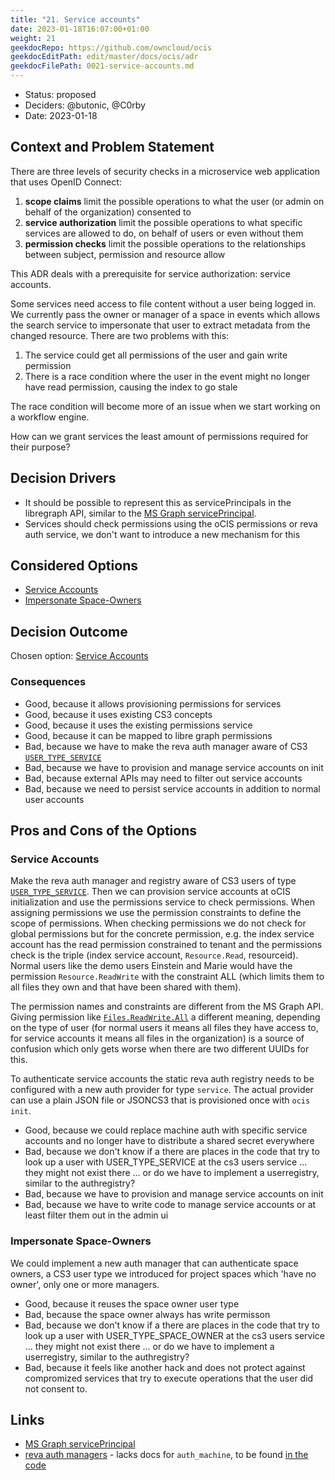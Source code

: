```yaml
---
title: "21. Service accounts"
date: 2023-01-18T16:07:00+01:00
weight: 21
geekdocRepo: https://github.com/owncloud/ocis
geekdocEditPath: edit/master/docs/ocis/adr
geekdocFilePath: 0021-service-accounts.md
---
```


* Status: proposed
* Deciders: @butonic, @C0rby
* Date: 2023-01-18

## Context and Problem Statement

There are three levels of security checks in a microservice web application that uses OpenID Connect:
1. **scope claims** limit the possible operations to what the user (or admin on behalf of the organization) consented to
2. **service authorization** limit the possible operations to what specific services are allowed to do, on behalf of users or even without them
3. **permission checks** limit the possible operations to the relationships between subject, permission and resource allow

This ADR deals with a prerequisite for service authorization: service accounts.

Some services need access to file content without a user being logged in. We currently pass the owner or manager
of a space in events which allows the search service to impersonate that user to extract metadata from the changed resource.
There are two problems with this: 
1. The service could get all permissions of the user and gain write permission
2. There is a race condition where the user in the event might no longer have read permission, causing the index to go stale

The race condition will become more of an issue when we start working on a workflow engine.

How can we grant services the least amount of permissions required for their purpose?

## Decision Drivers

* It should be possible to represent this as servicePrincipals in the libregraph API, similar to the [MS Graph servicePrincipal](https://learn.microsoft.com/en-us/graph/api/resources/serviceprincipal?view=graph-rest-1.0).
* Services should check permissions using the oCIS permissions or reva auth service, we don't want to introduce a new mechanism for this

## Considered Options

* [Service Accounts](#service-accounts)
* [Impersonate Space-Owners](#impersonate-space-owners)

## Decision Outcome

Chosen option: [Service Accounts](#service-accounts)

### Consequences

* Good, because it allows provisioning permissions for services
* Good, because it uses existing CS3 concepts
* Good, because it uses the existing permissions service
* Good, because it can be mapped to libre graph permissions
* Bad, because we have to make the reva auth manager aware of CS3 [`USER_TYPE_SERVICE`](https://cs3org.github.io/cs3apis/#cs3.identity.user.v1beta1.UserType)
* Bad, because we have to provision and manage service accounts on init
* Bad, because external APIs may need to filter out service accounts
* Bad, because we need to persist service accounts in addition to normal user accounts

## Pros and Cons of the Options

### Service Accounts

Make the reva auth manager and registry aware of CS3 users of type [`USER_TYPE_SERVICE`](https://cs3org.github.io/cs3apis/#cs3.identity.user.v1beta1.UserType). Then we can provision service accounts at oCIS initialization and use the permissions service to check permissions.
When assigning permissions we use the permission constraints to define the scope of permissions. When checking permissions we do not check for global permissions but for the concrete permission, e.g. the index service account has the read permission constrained to tenant and the permissions check is the triple (index service account, `Resource.Read`, resourceid). Normal users like the demo users Einstein and Marie would have the permission `Resource.ReadWrite` with the constraint ALL (which limits them to all files they own and that have been shared with them).

The permission names and constraints are different from the MS Graph API. Giving permission like [`Files.ReadWrite.All`](https://learn.microsoft.com/en-us/graph/permissions-reference#user-permissions) a different meaning, depending on the type of user (for normal users it means all files they have access to, for service accounts it means all files in the organization) is a source of confusion which only gets worse when there are two different UUIDs for this. 

To authenticate service accounts the static reva auth registry needs to be configured with a new auth provider for type `service`. The actual provider can use a plain JSON file or JSONCS3 that is provisioned once with `ocis init`.

* Good, because we could replace machine auth with specific service accounts and no longer have to distribute a shared secret everywhere
* Bad, because we don't know if a there are places in the code that try to look up a user with USER_TYPE_SERVICE at the cs3 users service ... they might not exist there ... or do we have to implement a userregistry, similar to the authregistry?
* Bad, because we have to provision and manage service accounts on init
* Bad, because we have to write code to manage service accounts or at least filter them out in the admin ui


### Impersonate Space-Owners 

We could implement a new auth manager that can authenticate space owners, a CS3 user type we introduced for project spaces which 'have no owner', only one or more managers.

* Good, because it reuses the space owner user type
* Bad, because the space owner always has write permisson
* Bad, because we don't know if a there are places in the code that try to look up a user with USER_TYPE_SPACE_OWNER at the cs3 users service ... they might not exist there ... or do we have to implement a userregistry, similar to the authregistry?
* Bad, because it feels like another hack and does not protect against compromized services that try to execute operations that the user did not consent to.

## Links

* [MS Graph servicePrincipal](https://learn.microsoft.com/en-us/graph/api/resources/serviceprincipal?view=graph-rest-1.0)
* [reva auth managers](https://reva.link/docs/config/packages/auth/manager/) - lacks docs for `auth_machine`, to be found [in the code](https://github.com/cs3org/reva/blob/edge/pkg/auth/manager/machine/machine.go)
